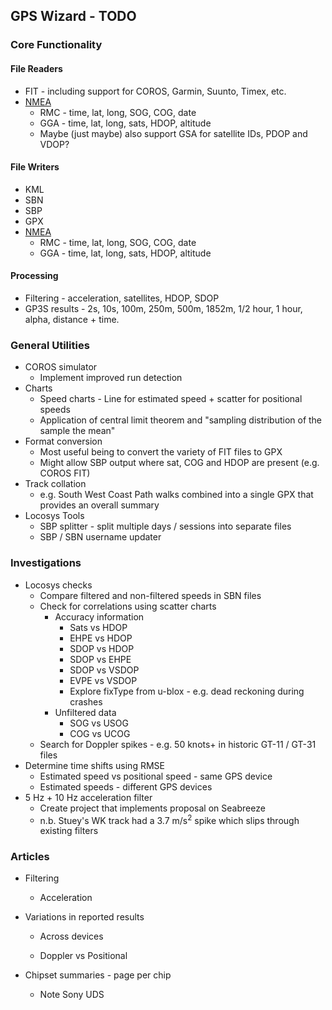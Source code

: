 ## GPS Wizard - TODO

### Core Functionality

#### File Readers

- FIT - including support for COROS, Garmin, Suunto, Timex, etc.
- [NMEA](https://www.gpsworld.com/what-exactly-is-gps-nmea-data)
  - RMC - time, lat, long, SOG, COG, date
  - GGA - time, lat, long, sats, HDOP, altitude
  - Maybe (just maybe) also support GSA for satellite IDs, PDOP and VDOP?



#### File Writers

- KML
- SBN
- SBP
- GPX
- [NMEA](https://www.gpsworld.com/what-exactly-is-gps-nmea-data)
  - RMC - time, lat, long, SOG, COG, date
  - GGA - time, lat, long, sats, HDOP, altitude



#### Processing

- Filtering - acceleration, satellites, HDOP, SDOP
- GP3S results - 2s, 10s, 100m, 250m, 500m, 1852m, 1/2 hour, 1 hour, alpha, distance + time.



### General Utilities

- COROS simulator
  - Implement improved run detection
- Charts
  - Speed charts - Line for estimated speed + scatter for positional speeds
  - Application of central limit theorem and "sampling distribution of the sample the mean" 
- Format conversion
  - Most useful being to convert the variety of FIT files to GPX
  - Might allow SBP output where sat, COG and HDOP are present (e.g. COROS FIT)
- Track collation
  - e.g. South West Coast Path walks combined into a single GPX that provides an overall summary
- Locosys Tools
  - SBP splitter - split multiple days / sessions into separate files
  - SBP / SBN username updater



### Investigations

- Locosys checks
  - Compare filtered and non-filtered speeds in SBN files
  - Check for correlations using scatter charts
    - Accuracy information
      - Sats vs HDOP
      - EHPE vs HDOP
      - SDOP vs HDOP
      - SDOP vs EHPE
      - SDOP vs VSDOP
      - EVPE vs VSDOP
      - Explore fixType from u-blox - e.g. dead reckoning during crashes
    - Unfiltered data
      - SOG vs USOG
      - COG vs UCOG
  - Search for Doppler spikes - e.g. 50 knots+ in historic GT-11 / GT-31 files
- Determine time shifts using RMSE
  - Estimated speed vs positional speed - same GPS device
  - Estimated speeds - different GPS devices
- 5 Hz + 10 Hz acceleration filter
  - Create project that implements proposal on Seabreeze
  - n.b. Stuey's WK track had a 3.7 m/s<sup>2</sup> spike which slips through existing filters




### Articles

- Filtering
  - Acceleration
  
- Variations in reported results
  - Across devices

  - Doppler vs Positional

- Chipset summaries - page per chip

  - Note Sony UDS

